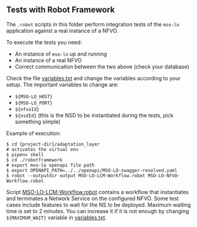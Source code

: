 ## Tests with Robot Framework

The `.robot` scripts in this folder perform integration tests of the `mso-lo` application
against a real instance of a NFVO.

To execute the tests you need:

- An instance of `mso-lo` up and running
- An instance of a real NFVO
- Correct communication between the two above (check your database)

Check the file [variables.txt](./environment/variables.txt) and change the variables according
to your setup. The important variables to change are:

- `${MSO-LO_HOST}`
- `${MSO-LO_PORT}`
- `${nfvoId}`
- `${nsdId}` (this is the NSD to be instantiated during the tests, pick something simple)

Example of execution:

```shell
$ cd {project-dir}/adaptation_layer
# activates the virtual env
$ pipenv shell
$ cd ./robotframework
# export mso-lo openapi file path
$ export OPENAPI_PATH=../../openapi/MSO-LO-swagger-resolved.yaml
$ robot --outputdir output MSO-LO-LCM-Workflow.robot MSO-LO-NFVO-Workflow.robot
```

Script [MSO-LO-LCM-Workflow.robot](./MSO-LO-LCM-Workflow.robot) contains a workflow that
instantiates and terminates a Network Service on the configured NFVO.
Some test cases include features to wait for the NS to be deployed. Maximum waiting time is set to
2 minutes. You can increase it if it is not enough by changing `${MAXIMUM_WAIT}` variable in
[variables.txt](./environment/variables.txt).
